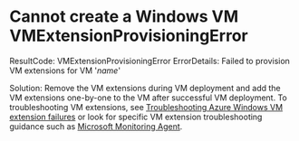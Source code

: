 <properties
pageTitle="Cannot create a Windows VM VMExtensionProvisioningError"
description="There are issues that prevent creating a virtual machine"
infoBubbleText="See details on the right"
service="microsoft.azurestack"
resource="azurestack"
authors="justinha"
ms.author="justinha"
displayOrder=""
articleId="azurestack-diagnostics-cannot-create-windows-vm-vm-extension-provisioning-error"
diagnosticScenario="Cannot create a Windows VM VMExtensionProvisioningError"
selfHelpType="diagnostics"
supportTopicIds="32663892"
resourceTags="windows"
productPesIds="16226"
cloudEnvironments="public, FairFax, usnat, ussec"
	ownershipId="StorageMediaEdge_AzureStack_Hub"
/>

# Cannot create a Windows VM VMExtensionProvisioningError

ResultCode: VMExtensionProvisioningError
ErrorDetails: Failed to provision VM extensions for VM '*name*'

Solution: Remove the VM extensions during VM deployment and add the VM extensions one-by-one to the VM after successful VM deployment. To troubleshooting VM extensions, see [Troubleshooting Azure Windows VM extension failures](https://docs.microsoft.com/azure/virtual-machines/extensions/troubleshoot) or look for specific VM extension troubleshooting guidance such as [Microsoft Monitoring Agent](https://docs.microsoft.com/azure/azure-monitor/platform/vmext-troubleshoot).
